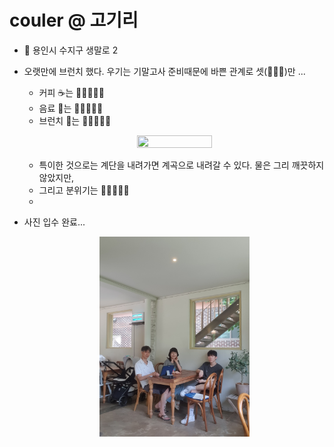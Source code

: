 # couler @ 고기리

- 🚗 용인시 수지구 생말로 2  
  
- 오랫만에 브런치 했다. 우기는 기말고사 준비때문에 바쁜 관계로 셋(👨‍👩‍👦)만 ...  
  + 커피 ☕는 💙💙💙🤍🤍  
  + 음료 🥛는 💙💙💙💙🤍  
  + 브런치 🍝는 💙💙💙💙🤍

  <p align="center">
  <img src="/images/IMG_0319.jpg" width="50%" height="50%">
  </p>

  + 특이한 것으로는 계단을 내려가면 계곡으로 내려갈 수 있다. 물은 그리 깨끗하지 않았지만,   
  + 그리고 분위기는 💙💙💙💙🤍
  + 
- 사진 입수 완료...

  <p align="center">
  <img src="/images/240609_couler_005.jpg" width="50%" height="50%">
  </p>

